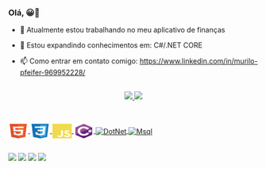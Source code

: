 ### Olá, 😀👋


- 🔭 Atualmente estou trabalhando no meu aplicativo de finanças

- 🌱 Estou expandindo conhecimentos em: C#/.NET CORE

- 📫 Como entrar em contato comigo: https://www.linkedin.com/in/murilo-pfeifer-969952228/

##

<div align="center">
  
  <a href="https://github.com/murilopfeifer">
  <img height="150em" src="https://github-readme-stats.vercel.app/api?username=murilopfeifer&show_icons=true&theme=blueberry&include_all_commits=true&count_private=true"/>
  <img height="150em" src="https://github-readme-stats.vercel.app/api/top-langs/?username=murilopfeifer&layout=compact&langs_count=7&theme=blueberry"/>
    
</div>

  ##
  
<div style="display: inline_block"><br>
  
  <img align="center" alt="HTML" height="30" width="40" src="https://raw.githubusercontent.com/devicons/devicon/master/icons/html5/html5-original.svg">
  <img align="center" alt="CSS" height="30" width="40" src="https://raw.githubusercontent.com/devicons/devicon/master/icons/css3/css3-original.svg"> 
  <img align="center" alt="Js" height="30" width="40" src="https://raw.githubusercontent.com/devicons/devicon/master/icons/javascript/javascript-plain.svg">
  <img align="center" alt="Csharp" height="30" width="40" src="https://raw.githubusercontent.com/devicons/devicon/master/icons/csharp/csharp-original.svg">
  <img align="center" alt="DotNet" height="30" width="40" src="https://cdn.jsdelivr.net/gh/devicons/devicon/icons/dotnetcore/dotnetcore-original.svg">
  <img align="center" alt="Msql" height="30" width="40" src="https://cdn.jsdelivr.net/gh/devicons/devicon/icons/microsoftsqlserver/microsoftsqlserver-plain-wordmark.svg">
   
</div>
  
  ##
  
<div> 
  <a href="https://www.youtube.com/channel/UCMRA5askZ1-KrkU5_O8QbSw" target="_blank"><img src="https://img.shields.io/badge/YouTube-FF0000?style=for-the-badge&logo=youtube&logoColor=white" target="_blank"></a>
  <a href="https://instagram.com/murilopfeifer" target="_blank"><img src="https://img.shields.io/badge/-Instagram-%23E4405F?style=for-the-badge&logo=instagram&logoColor=white" target="_blank"></a>
  <a href = "mailto:murilosipfti@gmail.com"><img src="https://img.shields.io/badge/-Gmail-%23333?style=for-the-badge&logo=gmail&logoColor=white" target="_blank"></a>
  <a href="https://www.linkedin.com/in/murilo-pfeifer-969952228/" target="_blank"><img src="https://img.shields.io/badge/-LinkedIn-%230077B5?style=for-the-badge&logo=linkedin&logoColor=white" target="_blank"></a> 
 

 
</div>






<!--
**murilopfeifer/murilopfeifer** is a ✨ _special_ ✨ repository because its `README.md` (this file) appears on your GitHub profile.

Here are some ideas to get you started:

- 🔭 I’m currently working on ...
- 🌱 I’m currently learning ...
- 👯 I’m looking to collaborate on ...
- 🤔 I’m looking for help with ...
- 💬 Ask me about ...
- 📫 How to reach me: ...
- 😄 Pronouns: ...
- ⚡ Fun fact: ...
-->

